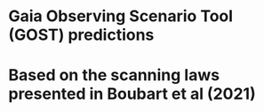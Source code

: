 # Gaia Observing Scenario Tool (GOST) predictions 

# Based on the scanning laws presented in Boubart et al (2021)

